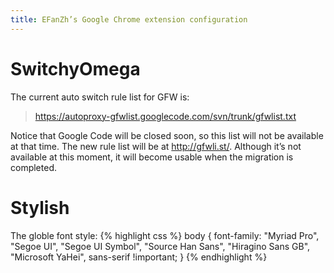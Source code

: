 ```yaml
---
title: EFanZh’s Google Chrome extension configuration
---
```


# SwitchyOmega

The current auto switch rule list for GFW is:

> <https://autoproxy-gfwlist.googlecode.com/svn/trunk/gfwlist.txt>

Notice that Google Code will be closed soon, so this list will not be available at that time. The new rule list will be at <http://gfwli.st/>. Although it’s not available at this moment, it will become usable when the migration is completed.

# Stylish

The globle font style:
{% highlight css %}
body
{
    font-family: "Myriad Pro", "Segoe UI", "Segoe UI Symbol", "Source Han Sans", "Hiragino Sans GB", "Microsoft YaHei", sans-serif !important;
}
{% endhighlight %}
